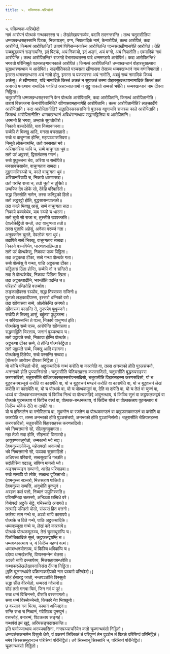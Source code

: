 ```yaml
---
title: ५. पकिण्णक-परिच्छेदो

---
```

५. पकिण्णक-परिच्छेदो  
नामं आरोपनं पोत्थकं गन्थकारस्स च। लेखंलेखापनञ्‍चेव, वदामि तदनन्तरन्ति। तत्थ चतुरासीतिया धम्मक्खन्धसहस्सानि पिटक, निकायङ्ग, वग्ग, निपातादिकं नामं, केनारोपितं, कत्थ आरोपितं, कदा आरोपितं, किमत्थं आरोपितन्ति? तत्रायं पिविसज्‍जनाकेन आरोपितन्ति पञ्‍चसतखीणासवेहि आरोपितं। तेहि सब्बबुद्धवचनं सङ्गायन्ति, इदं पिटकं, अयं निकायो, इदं अङ्गं, अयं वग्गो, अयं निपातोति। एवमादिकं नामं आरोपेन्ति। कत्थ आरोपितन्ति? राजगहे वेभारपब्बतस्स पादे धम्ममण्डप्पे आरोपितं। कदा आरोपितन्ति? भगवतो परिनिब्बुते पठमसङ्गायनकाले आरोपितं। किमत्थं आरोपितन्ति? धम्मक्खन्धानं वोहारसुखत्थाय सुखधारणत्थाय च आरोपितं। सङ्गीतिकाले पञ्‍चसता खीणासवा तेसञ्‍च धम्मक्खन्धानं नाम वग्गनिपाततो। इमस्स धम्मक्खन्धस्स अयं नामो होतु, इमस्स च पकरणस्स अयं नामोति, अब्रवुं सब्बं नामादिकं किच्‍चं अकंसु। ते खीणासवा, यदि नामादिकं किच्‍चं अकतं न सुपाकतं तस्मा वोहारसुखत्थायनामादिकं किच्‍चं कतं अनागते पनत्थाय नामादिकं पवत्तितं असञ्‍जातनामो न सुट्ठु पाकतो सब्बसो भवेति। धम्मक्खन्धानं नाम दीपना निट्ठिता।  
चतुरासीति धम्मक्खन्धसहस्सानि केन पोत्थके आरोपितानि, कदा आरोपितानि, किमत्थं आरोपितानीति। तत्रायं विसज्‍जना केनारोपितानिति? खीणासवमहानागेहि आरोपितानि। कत्थ आरोपितानीति? लङ्कादीपे आरोपितानि। कदा आरोपितानीति? सद्धातिस्सस्सराजिनो पुत्तस्स वट्टगामनि राजस्स काले आरोपितानि। किमत्थं आरोपितानीति? धम्मक्खन्धानं अविधंसनत्थाय सद्धम्मट्ठितिया च आरोपितानि।  
धरमानो हि भगवा, अम्हाकं सुगतोधीरो।  
निकाये पञ्‍चदेसेति, याव निब्बानगमना॥  
सब्बेपि ते भिक्खु आदि, मनसा वचसाहारो।  
सब्बे च वाचुग्गता होन्ति, महापञ्‍ञासतिवरा॥  
निब्बूते लोकनाथम्हि, ततो वस्ससतं भवे।  
अरियानरिया चापि च, सब्बे वाचुग्गता धुवं॥  
ततो परं अट्ठरसं, द्विसतंवस्स गणनं।  
सब्बे पुथुज्‍जना चेव, अरिया च सब्बेपिते॥  
मनसावचसायेव, वाचुग्गताव सब्बदा।  
दुट्ठगामणिरञ्‍ञो च, काले वाचुग्गता धुवं॥  
अरियानरियापि च, निकाये धारणासदा।  
ततो परम्हि राजा च, ततो चुतो च तुसिते॥  
उप्पज्‍जि देव लोके सो, देवेहि परिवारितो।  
सद्धा तिस्सोति नामेन, तस्स कनिट्ठको हितो॥  
ततो लद्धरट्ठो होति, बुद्धसासनपालको॥  
तदा काले भिक्खू आसुं, सब्बे वाचुग्गता सदा।  
निकाये पञ्‍चवेधेव, याव रञ्‍ञो च धारणा।  
ततो चुतो सो राजा च, तुस्सीते उपपज्‍जति।  
देवलोकेट्ठितो सन्तो, तदा वाचुग्गता ततो॥  
तस्स पुत्तापि अहेसुं, अनेका वरज्‍जं गता।  
अनुक्‍कमेन चुतते, देवलोकं गता धुवं।  
तदापिते सब्बे भिक्खू, वाचुग्गताव सब्बदा।  
निकाये पञ्‍चविधेव, धारणावसतिमता॥  
ततो परं पोत्थकेसु, निकाया पञ्‍च पिट्ठिता।  
तदा अट्ठकथा टीका, सब्बे गन्था पोत्थके गता।  
सब्बे पोत्थेसु ये गन्था, पाळि अट्ठकथा टीका।  
संट्ठितासं ठिता होन्ति, सब्बेपि नो न सन्तिते॥  
तदा ते पोत्थकेयेव, निकाया पिठिता खिला।  
तदा अट्ठकथादीनि, भवन्तीति वदन्ति च॥  
परिहारो पण्डितेहि वत्तब्बोव।  
लङ्कादीपस्स रञ्‍ञोव, सद्धा तिस्सस्स राजिनो॥  
पुत्तको लङ्कादीपस्स, इस्सरो धम्मिको वरो।  
तदा खीणासवा सब्बे, ओलोकेन्ति अनगते॥  
खीणासवा पस्सन्ति ते, दुपञ्‍ञेव पुथुज्‍जने।  
सब्बेपि ते भिक्खू आसुं, बहुंतरा पुथुज्‍जना।  
न सक्खिस्सन्ति ते पञ्‍च, निकाये वाचुग्गतं इति।  
पोत्थकेसु सब्बे पञ्‍च, आरोपेन्ति खीणासवा॥  
सद्धम्मट्ठिति चिरत्ताय, जनानं पुञ्‍ञत्थाय च।  
ततो पट्ठायते सब्बे, निकाया होन्ति पोत्थके।  
अट्ठकथा टीका सब्बे, ते होन्ति पोत्थकेट्ठिता॥  
ततो पट्ठायते सब्बे, भिक्खु आदि महागणा।  
पोत्थकेसु ठितेयेव, सब्बे पस्सन्ति सब्बदा॥  
[पोत्थके आरोपन दीपका निट्ठिता।]  
यो कोचि पण्डितो धीरो, अट्ठकथादिकं गन्थं करोति वा कारापेति वा, तस्स अनन्तको होति पुञ्‍ञसंचयो, अनन्तको होति पुञ्‍ञानिसंसो। चतुरासीति चेतियसहस्स करणसदिसो, चतुरासीति बुद्धरूपसहस्स करणसदिसो, चतुरासीति बोधिरुक्खसहस्सरोपनसदिसो, चतुरासीति विहारसहस्स करणसदिसो, यो च बुद्धवचनमञ्‍जूसं करोति वा कारापेति वा, यो च बुद्धवचनं मण्डनं करोति वा कारापेति वा, यो च बुद्धवचनं लेखं करोति वा कारापेति वा, यो च पोत्थकं वा, यो च पोत्थकमूलं वा, देति वा दापेति वा, यो च तेलं वा चुण्णं वा, धञ्‍ञं वा पोत्थकभञ्‍जनत्थाय यं किञ्‍चि नित्थं वा पोत्थकछिद्दे आवुनत्थाय, यं किञ्‍चि सुत्तं वा कट्ठफलकद्वयं वा पोत्थकं पुटनत्थाय यं किञ्‍चि वत्थं वा, पोत्थक-बन्धनत्थाय, यं किञ्‍चि योत्तं वा पोत्थकलाप पूटनत्थाय यं किञ्‍चि थविकं देति वा दापेति वा।  
यो च हरितालेन वा मनोसिलाय वा, सुवण्णेन वा रजतेन वा पोत्थकमण्डनं वा कट्ठफलकमण्डनं वा करोति वा कारापेति वा, तस्स अनन्तको होति पुञ्‍ञसंचयो, अनन्तको होति पुञ्‍ञानिसंसो। चतुरासीति चेतियसहस्स करणसदिसो, चतुरासीति विहारसहस्स करणसदिसो।  
भवे निब्बत्तमानो सो, सीलगुणमुपागता।  
महा तेजो सदा होति, सीहनादो विसारदो॥  
आयुवण्णबलुप्पेतो, धम्मकामो भवे सद्दा।  
देवमनुस्सलोकेसु, महेसक्खो अनामयो॥  
भवे निब्बत्तमानो सो, पञ्‍ञवा सुसमाहितो।  
अधिपच्‍च परिवारो, सब्बसुखाधि गच्छति॥  
सद्दोहीरिमा वदञ्‍ञू, संविग्ग मानसो भवे।  
अङ्गपच्‍चङ्ग सम्पन्‍नो, आरोह परिणाहवा॥  
सब्बे सत्तापि यो लोके, सब्बत्थ पूजिताभवे।  
देवमनुस्स सञ्‍चरो, मित्तसहाय पालितो॥  
देवमनुस्स सम्पत्तिं, अनुभोति पुनप्पुनं।  
अरहत्त फलं पत्तो, निब्बानं पापुणिस्सति॥  
पटिसम्भिदा चतस्सो, अभिञ्‍ञा छब्बिधे वरे।  
विमोक्खे अट्ठके सेट्ठे, गमिस्सति अनागते॥  
तस्माहि पण्डितो पोसो, संपस्सं हित मत्तनो।  
कारेय्य साम गन्थे च, अञ्‍ञे चापि कारापये॥  
पोत्थके च ठिते गन्थे, पाळि अट्ठकथादिके।  
धम्ममञ्‍जूसा गन्थे च, लेखं करे कारापये॥  
पोत्थकं पोत्थकमूलञ्‍च, तेसं चुल्‍लथूसम्पि च।  
पिलोतिकादिकं सुत्तं, कट्ठफलद्वयम्हि च॥  
धम्मबन्धनत्थाय च, यं किञ्‍चि महग्घं वत्थं।  
धम्मबन्धनयोत्तञ्‍च, यं किञ्‍चि थविकम्पि च॥  
ददेय्य धम्मखेत्तम्हि, विप्पस्सन्‍नेन चेतसा।  
अञ्‍ञो चापि दज्‍जापेय्य, मित्तसहायबन्धवेति॥  
गन्थाकरलेखलेखापनानिसंस दीपना निट्ठिता।  
[इति चूलगन्थवंसे पकिण्णकदीपको नाम पञ्‍चमो परिच्छेदो।]  
सोहं हंसारट्ठ जातो, नन्तपञ्‍ञोति विस्सुतो  
सद्धा सील वीरप्पेतो, धम्मरसं गवेसनो॥  
सोहं ततो गन्त्वा चिमं, जिन नवं यं पूरं।  
सब्ब धम्मं विचिनन्तो, वीसति वस्समागतो॥  
सब्ब धम्मं विस्सेज्‍जेन्तो, किकारे नेव भिक्खुनो।  
छ वस्सानं गणं भित्वा, कामानं अभिमद्दनं॥  
सन्ति सभा च निब्बानं, गवेसिञ्‍च पुनप्पुनं।  
वसन्तोहं, वनारम्मं, पिटकत्तय सङ्गहं।  
गन्थवंसं इमं खुद्दं, अरियसङ्घदासकन्ति॥  
इति पामोज्‍जत्थाय अरञ्‍ञवासिना, नन्दपञ्‍ञाचरियेन कतो चूळगन्थवंसो निट्ठितो।  
धम्मवटंसकनामेन विसुतो थेरो, यं पकरणं लिक्खितं तं परिपुण्णं तेन पुञ्‍ञेन तं पिटकं परिसिप्पं परिनिट्ठितं।  
ममेव सिस्ससमूहानञ्‍च परिसिप्पं परिनिट्ठितं। तवे सिस्सानू सिस्सानि च, परिसिप्पं परिनिट्ठितं।  
चूळगन्थवंसो निट्ठितो।  